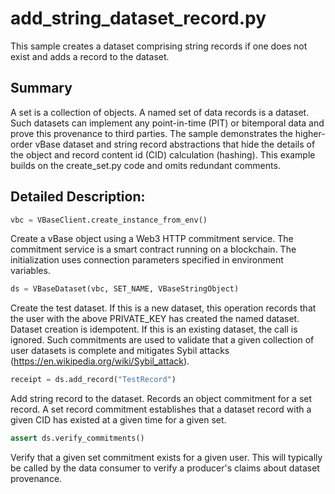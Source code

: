 # add_string_dataset_record.py
This sample creates a dataset comprising string records
if one does not exist and adds a record to the dataset.

## Summary
A set is a collection of objects.
A named set of data records is a dataset.
Such datasets can implement any point-in-time (PIT) or bitemporal data
and prove this provenance to third parties.
The sample demonstrates the higher-order vBase dataset and string record abstractions
that hide the details of the object and record content id (CID) calculation (hashing).
This example builds on the create_set.py code and omits redundant comments.

## Detailed Description:

```python
vbc = VBaseClient.create_instance_from_env()
```
Create a vBase object using a Web3 HTTP commitment service.
The commitment service is a smart contract running on a blockchain.
The initialization uses connection parameters specified in environment variables.

```python
ds = VBaseDataset(vbc, SET_NAME, VBaseStringObject)
```
Create the test dataset.
If this is a new dataset,
this operation records that the user with the above PRIVATE_KEY
has created the named dataset.
Dataset creation is idempotent.
If this is an existing dataset, the call is ignored. 
Such commitments are used to validate that a given collection of user datasets is complete
and mitigates Sybil attacks (https://en.wikipedia.org/wiki/Sybil_attack).

```python
receipt = ds.add_record("TestRecord")
```
Add string record to the dataset.
Records an object commitment for a set record.
A set record commitment establishes that a dataset record with a given CID
has existed at a given time for a given set.

```python
assert ds.verify_commitments()
```
Verify that a given set commitment exists for a given user.
This will typically be called by the data consumer to verify
a producer's claims about dataset provenance.
